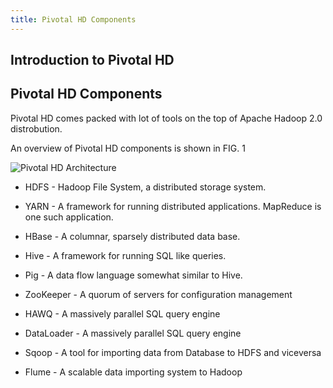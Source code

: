 ```yaml
---
title: Pivotal HD Components
---
```


Introduction to Pivotal HD
-------------------------


Pivotal HD Components
--------------------

Pivotal HD comes packed with lot of tools on the top of Apache Hadoop 2.0 distrobution.


An overview of Pivotal HD components is shown in FIG. 1

![Pivotal HD Architecture](/images/introduction/phd.png)


* HDFS - Hadoop File System, a distributed storage system.

* YARN - A framework for running distributed applications. MapReduce is one such application.

* HBase - A columnar, sparsely distributed data base.

* Hive - A framework for running  SQL like queries.

* Pig - A data flow language somewhat similar to Hive.

* ZooKeeper - A quorum of servers for configuration management

* HAWQ - A massively parallel SQL query engine

* DataLoader - A massively parallel SQL query engine

* Sqoop - A tool for importing data from Database to HDFS and viceversa 

* Flume - A scalable data importing system to Hadoop

